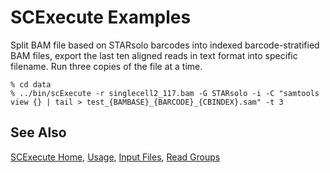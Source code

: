 # SCExecute Examples

Split BAM file based on STARsolo barcodes into indexed barcode-stratified BAM files, export the last ten aligned reads in text format into specific filename. Run three copies of the file at a time. 
```
% cd data
% ../bin/scExecute -r singlecell2_117.bam -G STARsolo -i -C "samtools view {} | tail > test_{BAMBASE}_{BARCODE}_{CBINDEX}.sam" -t 3
```

## See Also

[SCExecute Home](..), [Usage](Usage.md), [Input Files](InputFiles.md), [Read Groups](Grouping.md)

